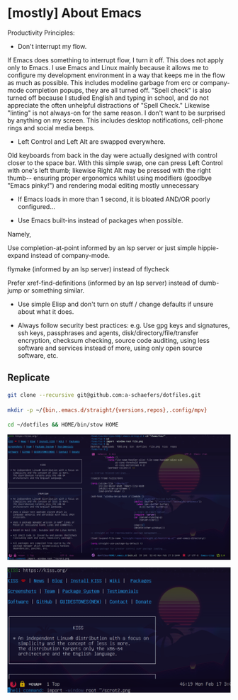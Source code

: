 # [mostly] About Emacs

Productivity Principles:

- Don't interrupt my flow.

If Emacs does something to interrupt flow, I turn it off. This does not apply only to Emacs. I use Emacs and Linux mainly because it allows me to configure my development environment in a way that keeps me in the flow as much as possible. This includes modeline garbage from erc or company-mode completion popups, they are all turned off. "Spell check" is also turned off because I studied English and typing in school, and do not appreciate the often unhelpful distractions of "Spell Check." Likewise "linting" is not always-on for the same reason. I don't want to be surprised by anything on my screen. This includes desktop notifications, cell-phone rings and social media beeps.

- Left Control and Left Alt are swapped everywhere.

Old keyboards from back in the day were actually designed with control closer to the space bar. With this simple swap, one can press Left Control with one's left thumb; likewise Right Alt may be pressed with the right thumb-- ensuring proper ergonomics whilst using modifiers (goodbye "Emacs pinky!") and rendering modal editing mostly unnecessary

- If Emacs loads in more than 1 second, it is bloated AND/OR poorly configured...

- Use Emacs built-ins instead of packages when possible.

Namely,

Use completion-at-point informed by an lsp server or just simple hippie-expand instead of company-mode.

flymake (informed by an lsp server) instead of flycheck

Prefer xref-find-definitions (informed by an lsp server) instead of dumb-jump or something similar.

- Use simple Elisp and don't turn on stuff / change defaults if unsure about what it does.

- Always follow security best practices: e.g. Use gpg keys and signatures, ssh keys, passphrases and agents, disk/directory/file/transfer encryption, checksum checking, source code auditing, using less software and services instead of more, using only open source software, etc.

## Replicate
```bash
git clone --recursive git@github.com:a-schaefers/dotfiles.git

mkdir -p ~/{bin,.emacs.d/straight/{versions,repos},.config/mpv}

cd ~/dotfiles && HOME/bin/stow HOME
```

![scrot](scrot1.png)

![scrot](scrot2.png)
